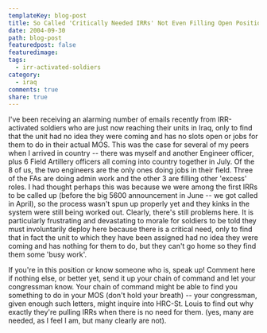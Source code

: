```yaml
---
templateKey: blog-post
title: So Called 'Critically Needed IRRs' Not Even Filling Open Positions
date: 2004-09-30
path: blog-post
featuredpost: false
featuredimage:
tags:
  - irr-activated-soldiers
category:
  - iraq
comments: true
share: true
---
```


I've been receiving an alarming number of emails recently from IRR-activated soldiers who are just now reaching their units in Iraq, only to find that the unit had no idea they were coming and has no slots open or jobs for them to do in their actual MOS. This was the case for several of my peers when I arrived in country -- there was myself and another Engineer officer, plus 6 Field Artillery officers all coming into country together in July. Of the 8 of us, the two engineers are the only ones doing jobs in their field. Three of the FAs are doing admin work and the other 3 are filling other 'excess' roles. I had thought perhaps this was because we were among the first IRRs to be called up (before the big 5600 announcement in June -- we got called in April), so the process wasn't spun up properly yet and they kinks in the system were still being worked out. Clearly, there's still problems here. It is particularly frustrating and devastating to morale for soldiers to be told they must involuntarily deploy here because there is a critical need, only to find that in fact the unit to which they have been assigned had no idea they were coming and has nothing for them to do, but they can't go home so they find them some 'busy work'.

If you're in this position or know someone who is, speak up! Comment here if nothing else, or better yet, send it up your chain of command and let your congressman know. Your chain of command might be able to find you something to do in your MOS (don't hold your breath) -- your congressman, given enough such letters, might inquire into HRC-St. Louis to find out why exactly they're pulling IRRs when there is no need for them. (yes, many are needed, as I feel I am, but many clearly are not).
